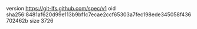 version https://git-lfs.github.com/spec/v1
oid sha256:8481af620d99e113b9bf1c7ecae2ccf65303a7fec198ede345058f436702462b
size 3726

